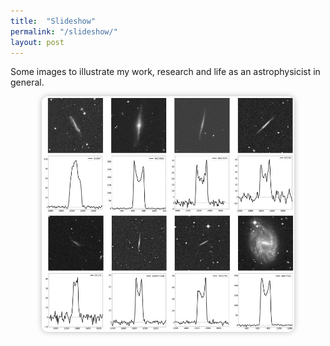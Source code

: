 ```yaml
---
title:  "Slideshow"
permalink: "/slideshow/"
layout: post
---
```


Some images to illustrate my work, research and life as an astrophysicist in general.  

<div style="text-align: center;">
  <img id="slideshow" src="/images/Nancay_HI_spectra.jpg" alt="Slideshow" style="width: 80%; max-width: 600px; border-radius: 10px; box-shadow: 0 0 10px #0004;">
  <p id="caption" style="text-align: center; font-style: italic; margin-top: 10px;"></p>
</div>

<script>
  const images = [
    "/images/Nancay_HI_spectra.jpg",
    "/images/Andromeda.jpg",
    "/images/AI-for-RA-Group-photo.jpg",
    "/images/skao_fr.jpg"
  ];
  const descriptions = [
    "Optical images and corresponding HI 21 cm line profiles of galaxies I observed in 2022 with the Nançay Radio Telescope. The optical images are 5 minutes squared fields from the Digitized Sky Survey (DSS2, B band). Each HI spectrum shows the flux density (in mJy) as a function of radial velocity (in km/s).",
    "My bolometric observation of M31 taken with E.A. device and upscaled with AI.",
    "Group picture of the conference AI for Radioastronomy 2025, Göteborg, Sweeden.",
    "Group pictures of the french related people present during the SKAO science meeting 2025."
  ];

  let index = 0;
  const imgElement = document.getElementById("slideshow");
  const captionElement = document.getElementById("caption");

  captionElement.textContent = descriptions[index];
  
  setInterval(() => {
    index = (index + 1) % images.length;
    imgElement.src = images[index];
    captionElement.textContent = descriptions[index];
  }, 10000); // 10s
</script>
